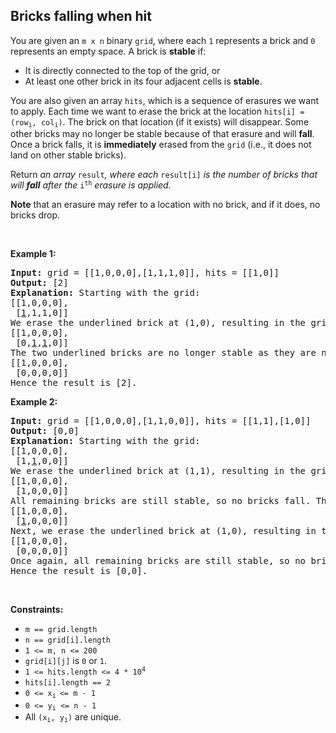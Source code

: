 ## Bricks falling when hit

<div><p>You are given an <code>m x n</code> binary <code>grid</code>, where each <code>1</code> represents a brick and <code>0</code> represents an empty space. A brick is <strong>stable</strong> if:</p>

<ul>
	<li>It is directly connected to the top of the grid, or</li>
	<li>At least one other brick in its four adjacent cells is <strong>stable</strong>.</li>
</ul>

<p>You are also given an array <code>hits</code>, which is a sequence of erasures we want to apply. Each time we want to erase the brick at the location <code>hits[i] = (row<sub>i</sub>, col<sub>i</sub>)</code>. The brick on that location&nbsp;(if it exists) will disappear. Some other bricks may no longer be stable because of that erasure and will <strong>fall</strong>. Once a brick falls, it is <strong>immediately</strong> erased from the <code>grid</code> (i.e., it does not land on other stable bricks).</p>

<p>Return <em>an array </em><code>result</code><em>, where each </em><code>result[i]</code><em> is the number of bricks that will <strong>fall</strong> after the </em><code>i<sup>th</sup></code><em> erasure is applied.</em></p>

<p><strong>Note</strong> that an erasure may refer to a location with no brick, and if it does, no bricks drop.</p>

<p>&nbsp;</p>
<p><strong>Example 1:</strong></p>

<pre><strong>Input:</strong> grid = [[1,0,0,0],[1,1,1,0]], hits = [[1,0]]
<strong>Output:</strong> [2]
<strong>Explanation: </strong>Starting with the grid:
[[1,0,0,0],
 [<u>1</u>,1,1,0]]
We erase the underlined brick at (1,0), resulting in the grid:
[[1,0,0,0],
 [0,<u>1</u>,<u>1</u>,0]]
The two underlined bricks are no longer stable as they are no longer connected to the top nor adjacent to another stable brick, so they will fall. The resulting grid is:
[[1,0,0,0],
 [0,0,0,0]]
Hence the result is [2].
</pre>

<p><strong>Example 2:</strong></p>

<pre><strong>Input:</strong> grid = [[1,0,0,0],[1,1,0,0]], hits = [[1,1],[1,0]]
<strong>Output:</strong> [0,0]
<strong>Explanation: </strong>Starting with the grid:
[[1,0,0,0],
 [1,<u>1</u>,0,0]]
We erase the underlined brick at (1,1), resulting in the grid:
[[1,0,0,0],
 [1,0,0,0]]
All remaining bricks are still stable, so no bricks fall. The grid remains the same:
[[1,0,0,0],
 [<u>1</u>,0,0,0]]
Next, we erase the underlined brick at (1,0), resulting in the grid:
[[1,0,0,0],
 [0,0,0,0]]
Once again, all remaining bricks are still stable, so no bricks fall.
Hence the result is [0,0].
</pre>

<p>&nbsp;</p>
<p><strong>Constraints:</strong></p>

<ul>
	<li><code>m == grid.length</code></li>
	<li><code>n == grid[i].length</code></li>
	<li><code>1 &lt;= m, n &lt;= 200</code></li>
	<li><code>grid[i][j]</code> is <code>0</code> or <code>1</code>.</li>
	<li><code>1 &lt;= hits.length &lt;= 4 * 10<sup>4</sup></code></li>
	<li><code>hits[i].length == 2</code></li>
	<li><code>0 &lt;= x<sub>i&nbsp;</sub>&lt;= m - 1</code></li>
	<li><code>0 &lt;=&nbsp;y<sub>i</sub> &lt;= n - 1</code></li>
	<li>All <code>(x<sub>i</sub>, y<sub>i</sub>)</code> are unique.</li>
</ul>
</div>